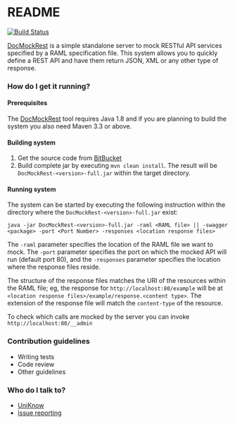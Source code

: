 # README #

[![Build Status](https://semaphoreci.com/api/v1/projects/4398be27-000e-497f-af5a-e2127a383d1a/753049/badge.svg)](https://semaphoreci.com/uniknow/docmockrest)

[DocMockRest](http://uniknow.bitbucket.org/DocMockRest/) is a simple standalone server to mock RESTful API services specified by a RAML specification file. This system allows you to quickly define a REST API and have them return JSON, XML or any other type of response.

### How do I get it running? ###

#### Prerequisites

The [DocMockRest](http://uniknow.bitbucket.org/DocMockRest/) tool requires Java 1.8 and if you are planning to build the system you also need Maven 3.3 or above.

#### Building system

1.  Get the source code from [BitBucket](https://bitbucket.org/uniknow/docmockrest)
1.  Build complete jar by executing `mvn clean install`. The result will be `DocMockRest-<version>-full.jar` within the target directory. 

#### Running system

The system can be started by executing the following instruction within the directory where the `DocMockRest-<version>-full.jar` exist:
 
    java -jar DocMockRest-<version>-full.jar -raml <RAML file> || -swagger <package> -port <Port Number> -responses <location response files>
    
The `-raml` parameter specifies the location of the RAML file we want to mock. The `-port` parameter specifies the port on which the mocked API will run (default port 80), and the `-responses` parameter specifies the location where the response files reside.

The structure of the response files matches the URI of the resources within the RAML file; eg, the response for `http://localhost:80/example` will be at `<location response files>/example/response.<content type>`. The extension of the response file will match the `content-type` of the resource. 

To check which calls are mocked by the server you can invoke `http://localhost:80/__admin`

### Contribution guidelines ###

* Writing tests
* Code review
* Other guidelines

### Who do I talk to? ###

* [UniKnow](mailto:uniknow.info@gmail.com)
* [Issue reporting](https://bitbucket.org/uniknow/docmockrest/issues)
